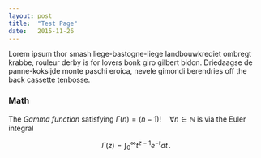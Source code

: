 ```yaml
---
layout: post
title:  "Test Page"
date:   2015-11-26
---
```


<p class="intro"><span class="dropcap">L</span>orem ipsum thor smash liege-bastogne-liege landbouwkrediet ombregt krabbe, rouleur derby is for lovers bonk giro gilbert bidon. Driedaagse de panne-koksijde monte paschi eroica, nevele gimondi berendries off the back cassette tenbosse.</p>

<!---    <img src="{{ '/assets/img/touring.jpg' | prepend: site.baseurl }}" alt="">   --->

<script type="text/javascript" src="https://cdn.mathjax.org/mathjax/latest/MathJax.js?config=TeX-AMS_HTML"></script>

### Math
The *Gamma function* satisfying $\Gamma(n) = (n-1)!\quad\forall n\in\mathbb N$ is via the Euler integral

$$
\Gamma(z) = \int_0^\infty t^{z-1}e^{-t}dt\,.
$$
